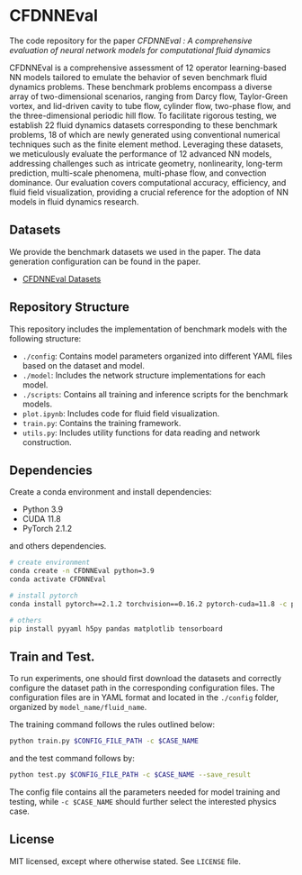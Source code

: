# CFDNNEval

The code repository for the paper *CFDNNEval : A comprehensive evaluation of neural network models  for computational fluid dynamics*

CFDNNEval is a comprehensive assessment of 12 operator learning-based NN models tailored to emulate the behavior of seven benchmark fluid dynamics problems. These benchmark problems encompass a diverse array of two-dimensional scenarios, ranging from Darcy flow, Taylor-Green vortex, and lid-driven cavity to tube flow, cylinder flow, two-phase flow, and the three-dimensional periodic hill flow. To facilitate rigorous testing, we establish 22 fluid dynamics datasets corresponding to these benchmark problems, 18 of which are newly generated using conventional numerical techniques such as the finite element method. Leveraging these datasets, we meticulously evaluate the performance of 12 advanced NN models, addressing challenges such as intricate geometry, nonlinearity, long-term prediction, multi-scale phenomena, multi-phase flow, and convection dominance. Our evaluation covers computational accuracy, efficiency, and fluid field visualization, providing a crucial reference for the adoption of NN models in fluid dynamics research.

## Datasets

We provide the benchmark datasets we used in the paper. The data generation configuration can be found in the paper.

* [CFDNNEval Datasets](https://drive.google.com/drive/folders/1Ao9vfWjy1VTwTa-9N1axZlXlz1s6CjPW?usp=sharing)

## Repository Structure

This repository includes the implementation of benchmark models with the following structure:

- `./config`: Contains model parameters organized into different YAML files based on the dataset and model.
- `./model`: Includes the network structure implementations for each model.
- `./scripts`: Contains all training and inference scripts for the benchmark models.
- `plot.ipynb`: Includes code for fluid field visualization.
- `train.py`: Contains the training framework.
- `utils.py`: Includes utility functions for data reading and network construction.

## Dependencies

Create a conda environment and install dependencies:

* Python 3.9
* CUDA 11.8
* PyTorch 2.1.2

and others dependencies.

```bash
# create environment
conda create -n CFDNNEval python=3.9
conda activate CFDNNEval 

# install pytorch
conda install pytorch==2.1.2 torchvision==0.16.2 pytorch-cuda=11.8 -c pytorch -c nvidia

# others
pip install pyyaml h5py pandas matplotlib tensorboard
```

## Train and Test.
To run experiments, one should first download the datasets and correctly configure the dataset path in the corresponding configuration files. The configuration files are in YAML format and located in the `./config` folder, organized by `model_name/fluid_name`. 

The training command follows the rules outlined below: 

```bash
python train.py $CONFIG_FILE_PATH -c $CASE_NAME
```


and the test command follows by:

```bash
python test.py $CONFIG_FILE_PATH -c $CASE_NAME --save_result
```
The config file contains all the parameters needed for model training and testing, while `-c $CASE_NAME` should further select the interested physics case.

## License

MIT licensed, except where otherwise stated. See `LICENSE` file.